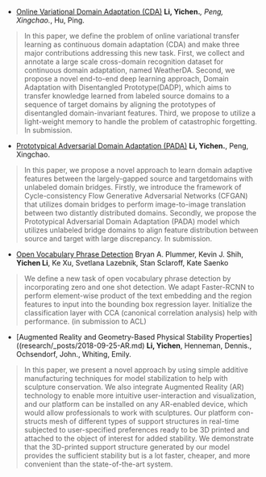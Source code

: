 
* [Online Variational Domain Adaptation (CDA)](research/_posts/2019-09-25-CDA.md)
**Li, Yichen.***, Peng, Xingchao.*, Hu, Ping.
> In this paper, we define the problem of online variational transfer learning as continuous domain adaptation (CDA) and make three major contributions addressing this new task. First, we collect and annotate a large scale cross-domain recognition dataset for continuous domain adaptation, named WeatherDA. Second, we propose a novel end-to-end deep learning approach, Domain Adaptation with Disentangled Prototype(DADP), which aims to transfer knowledge learned from labeled source domains to a sequence of target domains by aligning the prototypes of disentangled domain-invariant features. Third, we propose to utilize a light-weight memory to handle the problem of catastrophic forgetting. In submission.


* [Prototypical Adversarial Domain Adaptation (PADA)](research/_posts/2019-08-03-PADA.md)
**Li, Yichen.**, Peng, Xingchao. 
> In this paper, we propose a novel approach to learn domain adaptive features between the largely-gapped source and targetdomains with unlabeled domain bridges. Firstly, we introduce the framework of Cycle-consistency Flow Generative Adversarial Networks (CFGAN) that utilizes domain bridges to perform image-to-image translation between two distantly distributed domains. Secondly, we propose the Prototypical Adversarial Domain Adaptation (PADA) model which utilizes unlabeled bridge domains to align feature distribution between source and target with large discrepancy. In submission.

* [Open Vocabulary Phrase Detection](research/_posts/2018-12-03-Grounding.md)
Bryan A. Plummer, Kevin J. Shih, **Yichen Li**, Ke Xu, Svetlana Lazebnik, Stan Sclaroff, Kate Saenko
> We define a new task of open vocabulary phrase detection by incorporating zero and one shot detection. We adapt Faster-RCNN to perform element-wise product of the text embedding and the region features to input into the bounding box regression layer. Initialize the classification layer with CCA (canonical correlation analysis) help with performance. (in submission to ACL)

* [Augmented Reality and Geometry-Based Physical Stability Properties]((research/_posts/2018-09-25-AR.md)
**Li, Yichen**, Henneman, Dennis., Ochsendorf, John., Whiting, Emily.
> In this paper, we present a novel approach by using simple additive manufacturing techniques for model stabilization to help with sculpture conservation. We also integrate Augmented Reality (AR) technology to enable more intuitive user-interaction and visualization, and our platform can be installed on any AR-enabled device, which would allow professionals to work with sculptures. Our platform con- structs mesh of different types of support structures in real-time subjected to user-specified preferences ready to be 3D printed and attached to the object of interest for added stability. We demonstrate that the 3D-printed support structure generated by our model provides the sufficient stability but is a lot faster, cheaper, and more convenient than the state-of-the-art system. 
